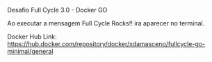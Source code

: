 Desafio Full Cycle 3.0 - Docker GO

Ao executar a mensagem Full Cycle Rocks!! ira aparecer no terminal.

Docker Hub Link:
https://hub.docker.com/repository/docker/xdamasceno/fullcycle-go-minimal/general
